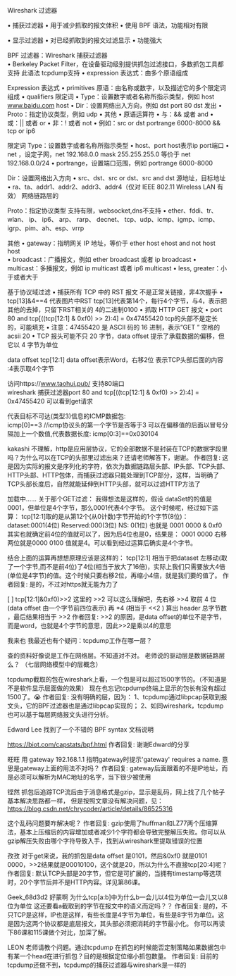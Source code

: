 Wireshark 过滤器

• 捕获过滤器
  • 用于减少抓取的报文体积
  • 使用 BPF 语法，功能相对有限

• 显示过滤器
  • 对已经抓取到的报文过滤显示
  • 功能强大
  
  
  
BPF 过滤器：Wireshark 捕获过滤器   
• Berkeley Packet Filter，在设备驱动级别提供抓包过滤接口，多数抓包工具都支持 此语法  tcpdump支持
• expression 表达式：由多个原语组成  



Expression 表达式
• primitives 原语：由名称或数字，以及描述它的多个限定词组成
  • qualifiers 限定词
    • Type：设置数字或者名称所指示类型，例如 host www.baidu.com     host
    • Dir：设置网络出入方向，例如 dst port 80     dst 发出
    • Proto：指定协议类型，例如 udp
    • 其他
• 原语运算符
  • 与：&& 或者 and
  • 或：|| 或者 or
  • 非：! 或者 not
• 例如：src or dst portrange 6000-8000 && tcp or ip6


限定词
Type：设置数字或者名称所指示类型
  • host、port      host表示ip  port端口
  • net ，设定子网，net 192.168.0.0 mask 255.255.255.0 等价于 net 192.168.0.0/24
  • portrange，设置端口范围，例如 portrange 6000-8000

Dir：设置网络出入方向
 • src、dst、src or dst、src and dst  源地址，目标地址
 • ra、ta、addr1、addr2、addr3、addr4（仅对 IEEE 802.11 Wireless LAN 有效）  网络链路层的

Proto：指定协议类型  支持有限，websocket,dns不支持
 • ether、fddi、tr、 wlan、 ip、 ip6、 arp、 rarp、 decnet、 tcp、udp、icmp、igmp、icmp、 igrp、pim、ah、esp、vrrp

其他
 • gateway：指明网关 IP 地址，等价于 ether host ehost and not host host    
 • broadcast：广播报文，例如 ether broadcast 或者 ip broadcast
 • multicast：多播报文，例如 ip multicast 或者 ip6 multicast
 • less, greater：小于或者大于




基于协议域过滤
• 捕获所有 TCP 中的 RST 报文  不是正常关链接，非4次握手
  • tcp[13]&4==4  代表图片中RST  tcp[13]代表第14个，每行4个字节，与4，表示把其他的去掉，只留下RST相关的 
    4的二进制0100
• 抓取 HTTP GET 报文
  • port 80 and tcp[((tcp[12:1] & 0xf0) >> 2):4] = 0x47455420   tcp的头部不是定长的，可能填充
    • 注意：47455420 是 ASCII 码的 16 进制，表示”GET ”        空格的acsii 20
    • TCP 报头可能不只 20 字节，data offset 提示了承载数据的偏移，但它以 4 字节为单位
    
  data offset  tcp[12:1]    data offset表示Word，右移2位  表示TCP头部后面的内容 :4表示取4个字节
  
  
  
  访问https://www.taohui.pub/    支持80端口   
    wireshark 捕获过滤器port 80 and tcp[((tcp[12:1] & 0xf0) >> 2):4] = 0x47455420
    可以看到get请求
     
  代表目标不可达(类型3)信息的ICMP数据包:     
   icmp[0]==3 //icmp协议头的第一个字节是否等于3
  可以在偏移值的后面以冒号分隔加上一个数值,代表数据长度:
   icmp[0:3]==0x030104
  
  
kakashi
不理解，http是应用层协议，它的全部数据不是封装在TCP的数据字段里吗？为什么可以在TCP的头部里过滤出来？还请老师解答下，谢谢。
作者回复: 这是因为实际的报文是序列化的字符，依次为数据链路层头部、IP头部、TCP头部、HTTP头部、HTTP包体，而捕获过滤器只能处理到TCP部分，这样，当明确了TCP头部长度后，自然就能延伸到HTTP头部，就可以过滤HTTP方法了



加载中……
关于那个GET过滤：
我得想法是这样的，假设 dataSet的的值是0001，但单位是4个字节，那么0001代表4个字节。
这个时候呢，经过如下运算：
tcp[12:1]取的是从第12个(从0计数)字节开始的1个字节(8位)：
dataset:0001(4位)
Reserved:000(3位)
NS: 0(1位)
也就是 0001 0000 & 0xf0 其实也就确定前4位的值就可以了，因为后4位也是0，结果是：
0001 0000 右移两位就是0000 0100 值就是4。可以看到经过运算后确实是4个字节。

结合上面的运算再想想原理应该是这样的：
tcp[12:1] 相当于把dataset 左移动(取了一个字节,而不是前4位)了4位(相当于放大了16倍)，实际上我们只需要放大4倍(单位是4字节)的值。这个时候只要右移2位，再缩小4倍，就是我们要的值了。
作者回复: 是的，不过对https就无能为力了



[ ]
tcp[12:1]&0xf0)>>2 这里的 >>2 可以这么理解吧，先右移 >>4 取前 4 位 (data offset 由一个字节前四位表示) 再 *4 (相当于 <<2 ) 算出 header 总字节数 ，最后结果相当于 >>2
作者回复: >>2 的原因，是data offset的单位不是字节，而是word，也就是4个字节的意思，因此>>2是乘以4的意思



我来也
我最近也有个疑问：tcpdump工作在哪一层？

查的资料好像说是工作在网络层。不知道对不对。
老师说的驱动层是数据链路层么？
（七层网络模型中的层概念）

tcpdump截取的包在wireshark上看，一个包是可以超过1500字节的。（不知道是不是软件显示层面做的效果）
现在也忘记tcpdump终端上显示的包长有没有超过1500了。😭
作者回复: 没有明确的层，因为：
1、tcpdump通过libpcap获取到报文头，它的BPF过滤器也是通过libpcap实现的；
2、如同wireshark，tcpdump也可以基于每层网络报文头进行分析。



Edward Lee
找到了一个不错的 BPF syntax 文档说明

https://biot.com/capstats/bpf.html
作者回复: 谢谢Edward的分享  



旺旺
用
gateway 192.168.1.1
指明gateway时提示'gateway' requires a name.
意思是gateway上面的用法不对吗？
作者回复: gateway后面跟着的不是IP地址，而是必须可以解析为MAC地址的名字，当下很少被使用



铿然
抓包后追踪TCP流后由于消息格式是gzip，显示是乱码，网上找了几个帖子基本解决思路都一样， 但是按照文章没有解决问题，见： https://blog.csdn.net/chrycoder/article/details/86525316

这个乱码问题要咋解决呢？
作者回复: gzip使用了huffman和LZ77两个压缩算法，基本上压缩后的内容增加或者减少1个字符都会导致完整解压失败。你可以从gzip解压失败由哪个字符导致入手，找到从wireshark里提取错误的位置


孜孜
对于get来说，我的抓包是data offset 是0101，然后&0xf0 就是0101 0000，>>2结果就是00010100，这个就是20，所以为什么不直接tcp[20:4]呢？
作者回复: 默认TCP头部是20字节，但它是可扩展的，当拥有timestamp等选项时，20个字节后并不是HTTP内容。详见第86课。


Geek_68d3d2
好蒙啊 为什么tcp[a:b]中为什么b一会儿以4位为单位一会儿又以8位为单位 这还要看a截取到的字节在报文中的语义而定吗？？
作者回复: 是的，不只TCP是这样，IP也是这样，有些长度是4字节为单位，有些是8字节为单位。这是因为这两个协议都是底层报文，其头部必须把消耗的字节最小化。
你可以再读下86课和115课做个对比，加深了解。


LEON
老师请教个问题。通过tcpdump 在抓包的时候能否定制策略如果数据包中有某一个head在进行抓包？目的是根据定位缩小抓包数量。
作者回复: 目前的tcpdump还做不到，tcpdump的捕获过滤器与wireshark是一样的


